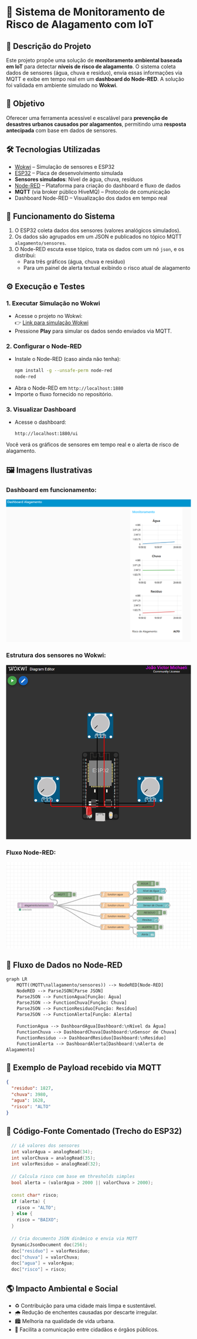 
# 🌊 Sistema de Monitoramento de Risco de Alagamento com IoT

## 📌 Descrição do Projeto

Este projeto propõe uma solução de **monitoramento ambiental baseada em IoT** para detectar **níveis de risco de alagamento**. O sistema coleta dados de sensores (água, chuva e resíduo), envia essas informações via MQTT e exibe em tempo real em um **dashboard do Node-RED**. A solução foi validada em ambiente simulado no **Wokwi**.

## 🧠 Objetivo

Oferecer uma ferramenta acessível e escalável para **prevenção de desastres urbanos causados por alagamentos**, permitindo uma **resposta antecipada** com base em dados de sensores.

## 🛠️ Tecnologias Utilizadas

- [Wokwi](https://wokwi.com/) – Simulação de sensores e ESP32
- [ESP32](https://www.espressif.com/en/products/socs/esp32) – Placa de desenvolvimento simulada
- **Sensores simulados**: Nível de água, chuva, resíduos
- [Node-RED](https://nodered.org/) – Plataforma para criação do dashboard e fluxo de dados
- **MQTT** (via broker público HiveMQ) – Protocolo de comunicação
- Dashboard Node-RED – Visualização dos dados em tempo real

## 🔁 Funcionamento do Sistema

1. O ESP32 coleta dados dos sensores (valores analógicos simulados).
2. Os dados são agrupados em um JSON e publicados no tópico MQTT `alagamento/sensores`.
3. O Node-RED escuta esse tópico, trata os dados com um nó `json`, e os distribui:
   - Para três gráficos (água, chuva e resíduo)
   - Para um painel de alerta textual exibindo o risco atual de alagamento

## ⚙️ Execução e Testes

### 1. Executar Simulação no Wokwi

- Acesse o projeto no Wokwi:  
  👉 [Link para simulação Wokwi](https://wokwi.com/projects/432943969413076993)
- Pressione **Play** para simular os dados sendo enviados via MQTT.

### 2. Configurar o Node-RED

- Instale o Node-RED (caso ainda não tenha):
  ```bash
  npm install -g --unsafe-perm node-red
  node-red
  ```
- Abra o Node-RED em `http://localhost:1880`
- Importe o fluxo fornecido no repositório.

### 3. Visualizar Dashboard

- Acesse o dashboard:
  ```
  http://localhost:1880/ui
  ```

Você verá os gráficos de sensores em tempo real e o alerta de risco de alagamento.

## 🖼️ Imagens Ilustrativas

### Dashboard em funcionamento:

![Dashboard Node-RED](images/dashboard.png)

### Estrutura dos sensores no Wokwi:

![Simulação no Wokwi](images/wokwi.png)

### Fluxo Node-RED:

![Fluxo Node-RED](images/fluxo.png)

## 💬 Fluxo de Dados no Node-RED

```mermaid
graph LR
    MQTT((MQTT\nallagamento/sensores)) --> NodeRED[Node-RED]
    NodeRED --> ParseJSON[Parse JSON]
    ParseJSON --> FunctionAgua[Função: Água]
    ParseJSON --> FunctionChuva[Função: Chuva]
    ParseJSON --> FunctionResiduo[Função: Resíduo]
    ParseJSON --> FunctionAlerta[Função: Alerta]
    
    FunctionAgua --> DashboardAgua[Dashboard:\nNível da Água]
    FunctionChuva --> DashboardChuva[Dashboard:\nSensor de Chuva]
    FunctionResiduo --> DashboardResiduo[Dashboard:\nResíduo]
    FunctionAlerta --> DashboardAlerta[Dashboard:\nAlerta de Alagamento]
```

## 🧪 Exemplo de Payload recebido via MQTT

```json
{
  "residuo": 1827,
  "chuva": 3980,
  "agua": 1628,
  "risco": "ALTO"
}
```

## 📄 Código-Fonte Comentado (Trecho do ESP32)

```cpp
  // Lê valores dos sensores
  int valorAgua = analogRead(34);
  int valorChuva = analogRead(35);
  int valorResiduo = analogRead(32);

  // Calcula risco com base em thresholds simples
  bool alerta = (valorAgua > 2000 || valorChuva > 2000);
  
  const char* risco;
  if (alerta) {
    risco = "ALTO";
  } else {
    risco = "BAIXO";
  }

  // Cria documento JSON dinâmico e envia via MQTT
  DynamicJsonDocument doc(256);
  doc["residuo"] = valorResiduo;
  doc["chuva"] = valorChuva;
  doc["agua"] = valorAgua;
  doc["risco"] = risco;
```

## 🌎 Impacto Ambiental e Social
- ♻️ Contribuição para uma cidade mais limpa e sustentável.  
- 🌧️ Redução de enchentes causadas por descarte irregular.  
- 🏙️ Melhoria na qualidade de vida urbana.  
- 🤝 Facilita a comunicação entre cidadãos e órgãos públicos.
